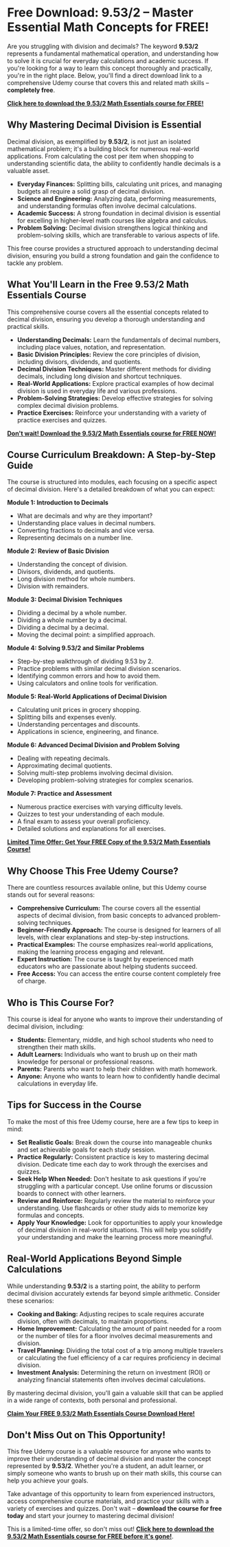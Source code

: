 # Free Download: 9.53/2 – Master Essential Math Concepts for FREE!

Are you struggling with division and decimals? The keyword **9.53/2** represents a fundamental mathematical operation, and understanding how to solve it is crucial for everyday calculations and academic success. If you're looking for a way to learn this concept thoroughly and practically, you're in the right place. Below, you'll find a direct download link to a comprehensive Udemy course that covers this and related math skills – **completely free**.

[**Click here to download the 9.53/2 Math Essentials course for FREE!**](https://udemywork.com/9-53-2)

## Why Mastering Decimal Division is Essential

Decimal division, as exemplified by **9.53/2**, is not just an isolated mathematical problem; it's a building block for numerous real-world applications. From calculating the cost per item when shopping to understanding scientific data, the ability to confidently handle decimals is a valuable asset.

*   **Everyday Finances:** Splitting bills, calculating unit prices, and managing budgets all require a solid grasp of decimal division.
*   **Science and Engineering:** Analyzing data, performing measurements, and understanding formulas often involve decimal calculations.
*   **Academic Success:** A strong foundation in decimal division is essential for excelling in higher-level math courses like algebra and calculus.
*   **Problem Solving:** Decimal division strengthens logical thinking and problem-solving skills, which are transferable to various aspects of life.

This free course provides a structured approach to understanding decimal division, ensuring you build a strong foundation and gain the confidence to tackle any problem.

## What You'll Learn in the Free 9.53/2 Math Essentials Course

This comprehensive course covers all the essential concepts related to decimal division, ensuring you develop a thorough understanding and practical skills.

*   **Understanding Decimals:** Learn the fundamentals of decimal numbers, including place values, notation, and representation.
*   **Basic Division Principles:** Review the core principles of division, including divisors, dividends, and quotients.
*   **Decimal Division Techniques:** Master different methods for dividing decimals, including long division and shortcut techniques.
*   **Real-World Applications:** Explore practical examples of how decimal division is used in everyday life and various professions.
*   **Problem-Solving Strategies:** Develop effective strategies for solving complex decimal division problems.
*   **Practice Exercises:** Reinforce your understanding with a variety of practice exercises and quizzes.

[**Don't wait! Download the 9.53/2 Math Essentials course for FREE NOW!**](https://udemywork.com/9-53-2)

## Course Curriculum Breakdown: A Step-by-Step Guide

The course is structured into modules, each focusing on a specific aspect of decimal division. Here's a detailed breakdown of what you can expect:

**Module 1: Introduction to Decimals**

*   What are decimals and why are they important?
*   Understanding place values in decimal numbers.
*   Converting fractions to decimals and vice versa.
*   Representing decimals on a number line.

**Module 2: Review of Basic Division**

*   Understanding the concept of division.
*   Divisors, dividends, and quotients.
*   Long division method for whole numbers.
*   Division with remainders.

**Module 3: Decimal Division Techniques**

*   Dividing a decimal by a whole number.
*   Dividing a whole number by a decimal.
*   Dividing a decimal by a decimal.
*   Moving the decimal point: a simplified approach.

**Module 4: Solving 9.53/2 and Similar Problems**

*   Step-by-step walkthrough of dividing 9.53 by 2.
*   Practice problems with similar decimal division scenarios.
*   Identifying common errors and how to avoid them.
*   Using calculators and online tools for verification.

**Module 5: Real-World Applications of Decimal Division**

*   Calculating unit prices in grocery shopping.
*   Splitting bills and expenses evenly.
*   Understanding percentages and discounts.
*   Applications in science, engineering, and finance.

**Module 6: Advanced Decimal Division and Problem Solving**

*   Dealing with repeating decimals.
*   Approximating decimal quotients.
*   Solving multi-step problems involving decimal division.
*   Developing problem-solving strategies for complex scenarios.

**Module 7: Practice and Assessment**

*   Numerous practice exercises with varying difficulty levels.
*   Quizzes to test your understanding of each module.
*   A final exam to assess your overall proficiency.
*   Detailed solutions and explanations for all exercises.

[**Limited Time Offer: Get Your FREE Copy of the 9.53/2 Math Essentials Course!**](https://udemywork.com/9-53-2)

## Why Choose This Free Udemy Course?

There are countless resources available online, but this Udemy course stands out for several reasons:

*   **Comprehensive Curriculum:** The course covers all the essential aspects of decimal division, from basic concepts to advanced problem-solving techniques.
*   **Beginner-Friendly Approach:** The course is designed for learners of all levels, with clear explanations and step-by-step instructions.
*   **Practical Examples:** The course emphasizes real-world applications, making the learning process engaging and relevant.
*   **Expert Instruction:** The course is taught by experienced math educators who are passionate about helping students succeed.
*   **Free Access:** You can access the entire course content completely free of charge.

## Who is This Course For?

This course is ideal for anyone who wants to improve their understanding of decimal division, including:

*   **Students:** Elementary, middle, and high school students who need to strengthen their math skills.
*   **Adult Learners:** Individuals who want to brush up on their math knowledge for personal or professional reasons.
*   **Parents:** Parents who want to help their children with math homework.
*   **Anyone:** Anyone who wants to learn how to confidently handle decimal calculations in everyday life.

## Tips for Success in the Course

To make the most of this free Udemy course, here are a few tips to keep in mind:

*   **Set Realistic Goals:** Break down the course into manageable chunks and set achievable goals for each study session.
*   **Practice Regularly:** Consistent practice is key to mastering decimal division. Dedicate time each day to work through the exercises and quizzes.
*   **Seek Help When Needed:** Don't hesitate to ask questions if you're struggling with a particular concept. Use online forums or discussion boards to connect with other learners.
*   **Review and Reinforce:** Regularly review the material to reinforce your understanding. Use flashcards or other study aids to memorize key formulas and concepts.
*   **Apply Your Knowledge:** Look for opportunities to apply your knowledge of decimal division in real-world situations. This will help you solidify your understanding and make the learning process more meaningful.

## Real-World Applications Beyond Simple Calculations

While understanding **9.53/2** is a starting point, the ability to perform decimal division accurately extends far beyond simple arithmetic. Consider these scenarios:

*   **Cooking and Baking:** Adjusting recipes to scale requires accurate division, often with decimals, to maintain proportions.
*   **Home Improvement:** Calculating the amount of paint needed for a room or the number of tiles for a floor involves decimal measurements and division.
*   **Travel Planning:** Dividing the total cost of a trip among multiple travelers or calculating the fuel efficiency of a car requires proficiency in decimal division.
*   **Investment Analysis:** Determining the return on investment (ROI) or analyzing financial statements often involves decimal calculations.

By mastering decimal division, you'll gain a valuable skill that can be applied in a wide range of contexts, both personal and professional.

[**Claim Your FREE 9.53/2 Math Essentials Course Download Here!**](https://udemywork.com/9-53-2)

## Don't Miss Out on This Opportunity!

This free Udemy course is a valuable resource for anyone who wants to improve their understanding of decimal division and master the concept represented by **9.53/2**. Whether you're a student, an adult learner, or simply someone who wants to brush up on their math skills, this course can help you achieve your goals.

Take advantage of this opportunity to learn from experienced instructors, access comprehensive course materials, and practice your skills with a variety of exercises and quizzes. Don't wait – **download the course for free today** and start your journey to mastering decimal division!

This is a limited-time offer, so don't miss out! **[Click here to download the 9.53/2 Math Essentials course for FREE before it's gone!](https://udemywork.com/9-53-2)**.

